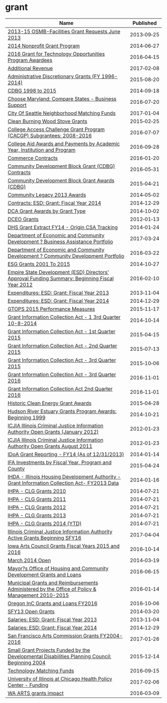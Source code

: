 # grant

Name | Published
---- | ---------
[2013-15 OSMB-Facilities Grant Requests June 2013](../datasets/mf2v-j8rp.md) | 2013&#x2011;09&#x2011;25
[2014 Nonprofit Grant Program](../datasets/qcgq-9p42.md) | 2014&#x2011;06&#x2011;27
[2016 Grant for Technology Opportunities Program Awardees](../datasets/h3kb-8atx.md) | 2016&#x2011;04&#x2011;15
[Additional Revenue](../datasets/hii3-dcun.md) | 2017&#x2011;02&#x2011;08
[Administrative Discretionary Grants (FY 1996-2014)](../datasets/kf5m-pcwv.md) | 2015&#x2011;08&#x2011;20
[CDBG 1998 to 2015](../datasets/vmvf-icyf.md) | 2014&#x2011;09&#x2011;18
[Choose Maryland: Compare States - Business Support](../datasets/tjqn-cex9.md) | 2016&#x2011;07&#x2011;20
[City Of Seattle Neighborhood Matching Funds](../datasets/pr2n-4pn6.md) | 2017&#x2011;01&#x2011;04
[Clean Burning Wood Stove Grants](../datasets/8aku-y93i.md) | 2015&#x2011;02&#x2011;25
[College Access Challenge Grant Program (CACGP) Subgrantees: 2008-2016](../datasets/f8i6-waiy.md) | 2016&#x2011;07&#x2011;07
[College Aid Awards and Payments by Academic Year, Institution and Program](../datasets/4qe2-ucmd.md) | 2016&#x2011;09&#x2011;28
[Commerce Contracts](../datasets/txep-7uqx.md) | 2016&#x2011;01&#x2011;20
[Community Development Block Grant (CDBG) Contracts](../datasets/n9bu-8eic.md) | 2016&#x2011;05&#x2011;31
[Community Development Block Grant Awards (CDBG)](../datasets/qubt-bv3h.md) | 2015&#x2011;04&#x2011;21
[Community Legacy 2013 Awards](../datasets/nqax-y2nk.md) | 2014&#x2011;05&#x2011;02
[Contracts: ESD: Grant: Fiscal Year 2014](../datasets/sznd-yvc9.md) | 2014&#x2011;12&#x2011;29
[DCA Grant Awards by Grant Type](../datasets/75mm-gccg.md) | 2014&#x2011;10&#x2011;02
[DCEO Grants](../datasets/kpq4-49ya.md) | 2012&#x2011;01&#x2011;13
[DHS Grant Extract FY14 - Origin CSA Tracking](../datasets/vq6s-ze7w.md) | 2014&#x2011;01&#x2011;24
[Department of Economic and Community Development ? Business Assistance Portfolio](../datasets/xnw3-nytd.md) | 2017&#x2011;03&#x2011;24
[Department of Economic and Community Development ? Community Development Portfolio](../datasets/adkf-vin2.md) | 2016&#x2011;03&#x2011;22
[ESG Grants 2001 To 2015](../datasets/i6uz-rj2n.md) | 2014&#x2011;10&#x2011;27
[Empire State Development (ESD) Directors' Approval Funding Summary: Beginning Fiscal Year 2012](../datasets/ukw4-nsjd.md) | 2016&#x2011;02&#x2011;10
[Expenditures: ESD: Grant: Fiscal Year 2013](../datasets/tbh8-nd7z.md) | 2013&#x2011;11&#x2011;04
[Expenditures: ESD: Grant: Fiscal Year 2014](../datasets/w55c-wi7p.md) | 2014&#x2011;12&#x2011;29
[GTOPS 2015 Performance Measures](../datasets/i8u6-gqak.md) | 2015&#x2011;11&#x2011;17
[Grant Information Collection Act - 1 3rd Quarter 10-8-2014](../datasets/wxdj-p68s.md) | 2014&#x2011;10&#x2011;14
[Grant Information Collection Act - 1st Quarter 2015](../datasets/rxtg-dp75.md) | 2015&#x2011;04&#x2011;15
[Grant Information Collection Act - 2nd Quarter 2015](../datasets/8gc6-dfne.md) | 2015&#x2011;07&#x2011;13
[Grant Information Collection Act - 3rd Quarter 2015](../datasets/asbc-8r2r.md) | 2015&#x2011;10&#x2011;06
[Grant Information Collection Act - 3rd Quarter 2016](../datasets/55r6-pw7f.md) | 2016&#x2011;11&#x2011;01
[Grant Information Collection Act 2nd Quarter 2016](../datasets/3ra3-7638.md) | 2016&#x2011;11&#x2011;01
[Historic Clean Energy Grant Awards](../datasets/4jem-ugpy.md) | 2015&#x2011;04&#x2011;28
[Hudson River Estuary Grants Program Awards: Beginning 1999](../datasets/a828-8j32.md) | 2014&#x2011;10&#x2011;21
[ICJIA Illinois Criminal Justice Information Authority Open Grants (January 2012)](../datasets/pq9d-tauu.md) | 2012&#x2011;01&#x2011;23
[ICJIA Illinois Criminal Justice Information Authority Open Grants August 2011](../datasets/yzsh-n2kp.md) | 2012&#x2011;01&#x2011;23
[IDoA Grant Reporting - FY14 (As of 12/31/2013)](../datasets/7xxp-besu.md) | 2014&#x2011;01&#x2011;14
[IFA Investments by Fiscal Year, Program and County](../datasets/y2cn-yj5x.md) | 2015&#x2011;04&#x2011;24
[IHDA - Illinois Housing Development Authority - Grant Information Collection Act- FY2013 Data](../datasets/7a5h-y3c7.md) | 2014&#x2011;01&#x2011;16
[IHPA - CLG Grants 2010](../datasets/cvrw-tygd.md) | 2014&#x2011;07&#x2011;21
[IHPA - CLG Grants 2011](../datasets/745h-m2ui.md) | 2014&#x2011;07&#x2011;21
[IHPA - CLG Grants 2012](../datasets/szt5-5hra.md) | 2014&#x2011;07&#x2011;21
[IHPA - CLG Grants 2013](../datasets/8dhh-zeyn.md) | 2014&#x2011;07&#x2011;21
[IHPA - CLG Grants 2014 (YTD)](../datasets/qycd-888m.md) | 2014&#x2011;07&#x2011;21
[Illinois Criminal Justice Information Authority Active Grants Beginning SFY16](../datasets/pq6c-6x2b.md) | 2017&#x2011;04&#x2011;04
[Iowa Arts Council Grants Fiscal Years 2015 and 2016](../datasets/kt8m-rwtb.md) | 2016&#x2011;10&#x2011;14
[March 2014 Open](../datasets/8vxd-vi2h.md) | 2014&#x2011;03&#x2011;19
[Mayor?s Office of Housing and Community Development Grants and Loans](../datasets/ez9i-q28j.md) | 2016&#x2011;06&#x2011;15
[Municipal Grants and Reimbursements Administered by the Office of Policy & Management 2010-2015](../datasets/5w85-2euh.md) | 2016&#x2011;01&#x2011;14
[Oregon InC Grants and Loans FY2016](../datasets/5rri-u7xe.md) | 2016&#x2011;10&#x2011;06
[SFY13 Open Grants](../datasets/scd6-haif.md) | 2014&#x2011;03&#x2011;20
[Salaries: ESD: Grant: Fiscal Year 2013](../datasets/4n7s-wgfb.md) | 2013&#x2011;11&#x2011;04
[Salaries: ESD: Grant: Fiscal Year 2014](../datasets/6i59-pxde.md) | 2014&#x2011;12&#x2011;29
[San Francisco Arts Commission Grants FY2004-2016](../datasets/mxvq-mfs5.md) | 2017&#x2011;01&#x2011;26
[Small Grant Projects Funded by the Developmental Disabilities Planning Council: Beginning 2004](../datasets/3rdq-5smg.md) | 2015&#x2011;12&#x2011;14
[Technology Matching Funds](../datasets/6d4q-w9dv.md) | 2016&#x2011;09&#x2011;15
[University of Illinois at Chicago Health Policy Center - Funding](../datasets/vw7y-v3uk.md) | 2017&#x2011;02&#x2011;06
[WA ARTS grants impact](../datasets/h95v-nqyw.md) | 2016&#x2011;03&#x2011;09

